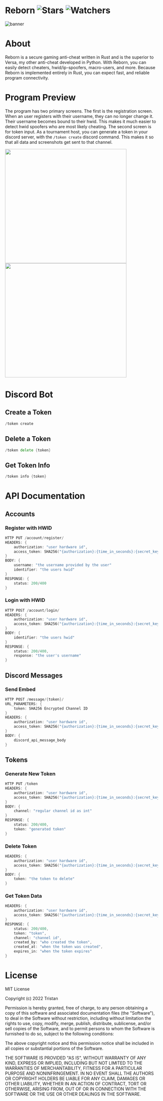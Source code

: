 # Reborn ![Stars](https://img.shields.io/github/stars/realTristan/Reborn?color=brightgreen) ![Watchers](https://img.shields.io/github/watchers/realTristan/Reborn?label=Watchers)
![banner](https://github.com/realTristan/Reborn/assets/75189508/0be2cf20-d63d-425a-ac96-0b1907896b4d)

# About
Reborn is a secure gaming anti-cheat written in Rust and is the superior to Versa, my other anti-cheat developed in Python. With Reborn, you can easily detect cheaters, hwid/ip-spoofers, macro-users, and more.
Because Reborn is implemented entirely in Rust, you can expect fast, and reliable program connectivity.

# Program Preview
The program has two primary screens. The first is the registration screen. When an user registers with their username, they can no longer change it. Their username becomes bound to their hwid. This makes it much easier
to detect hwid spoofers who are most likely cheating. The second screen is for token input. As a tournament host, you can generate a token in your discord server, with the `/token create` discord command. This
makes it so that all data and screenshots get sent to that channel.
<div float="left">
<img src="https://user-images.githubusercontent.com/75189508/210023258-362d4ca1-9f21-4d33-b9a5-579b0796bc58.PNG" width="400" height="375">
<img src="https://user-images.githubusercontent.com/75189508/210025481-cddd53e1-99ae-4f29-a723-ac355593c81d.PNG" width="400" height="375">
</div>

# Discord Bot
## Create a Token
```go
/token create
```

## Delete a Token
```go
/token delete {token}
```

## Get Token Info
```go
/token info {token}
```

# API Documentation
## Accounts
### Register with HWID
```go
HTTP PUT /account/register/
HEADERS: {
    authorization: "user hardware id",
    access_token: SHA256("{authorization}:{time_in_seconds}:{secret_key}")
}
BODY: {
    username: "the username provided by the user"
    identifier: "the users hwid"
}
RESPONSE: {
    status: 200/400
}
```

### Login with HWID
```go
HTTP POST /account/login/
HEADERS: {
    authorization: "user hardware id",
    access_token: SHA256("{authorization}:{time_in_seconds}:{secret_key}")
}
BODY: {
    identifier: "the users hwid"
}
RESPONSE: {
    status: 200/400,
    response: "the user's username"
}
```

## Discord Messages
### Send Embed
```go
HTTP POST /message/{token}/
URL_PARAMETERS: {
    token: SHA256 Encrypted Channel ID
}
HEADERS: {
    authorization: "user hardware id",
    access_token: SHA256("{authorization}:{time_in_seconds}:{secret_key}")
}
BODY: {
    discord_api_message_body
}
```

## Tokens
### Generate New Token
```go
HTTP PUT /token
HEADERS: {
    authorization: "user hardware id",
    access_token: SHA256("{authorization}:{time_in_seconds}:{secret_key}")
}
BODY: {
    channel: "regular channel id as int"
}
RESPONSE: {
    status: 200/400,
    token: "generated token"
}
```

### Delete Token
```go
HEADERS: {
    authorization: "user hardware id",
    access_token: SHA256("{authorization}:{time_in_seconds}:{secret_key}")
}
BODY: {
    token: "the token to delete"
}
```

### Get Token Data
```go
HEADERS: {
    authorization: "user hardware id",
    access_token: SHA256("{authorization}:{time_in_seconds}:{secret_key}")
}
RESPONSE: {
    status: 200/400,
    token: "token",
    channel: "channel id",
    created_by: "who created the token",
    created_at: "when the token was created",
    expires_in: "when the token expires"
}
```

# License
MIT License

Copyright (c) 2022 Tristan

Permission is hereby granted, free of charge, to any person obtaining a copy
of this software and associated documentation files (the "Software"), to deal
in the Software without restriction, including without limitation the rights
to use, copy, modify, merge, publish, distribute, sublicense, and/or sell
copies of the Software, and to permit persons to whom the Software is
furnished to do so, subject to the following conditions:

The above copyright notice and this permission notice shall be included in all
copies or substantial portions of the Software.

THE SOFTWARE IS PROVIDED "AS IS", WITHOUT WARRANTY OF ANY KIND, EXPRESS OR
IMPLIED, INCLUDING BUT NOT LIMITED TO THE WARRANTIES OF MERCHANTABILITY,
FITNESS FOR A PARTICULAR PURPOSE AND NONINFRINGEMENT. IN NO EVENT SHALL THE
AUTHORS OR COPYRIGHT HOLDERS BE LIABLE FOR ANY CLAIM, DAMAGES OR OTHER
LIABILITY, WHETHER IN AN ACTION OF CONTRACT, TORT OR OTHERWISE, ARISING FROM,
OUT OF OR IN CONNECTION WITH THE SOFTWARE OR THE USE OR OTHER DEALINGS IN THE
SOFTWARE.
